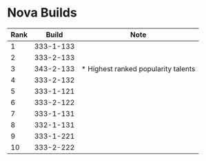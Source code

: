 # Nova Builds

Rank | Build     | Note
---- | -----     | ----
  1  | 333-1-133 | 
  2  | 333-2-133 | 
  3  | 343-2-133 | * Highest ranked popularity talents
  4  | 333-2-132 | 
  5  | 333-1-121 | 
  6  | 333-2-122 | 
  7  | 333-1-131 | 
  8  | 332-1-131 | 
  9  | 333-1-221 | 
  10 | 333-2-222 | 

